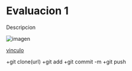 # Evaluacion 1

Descripcion 

![imagen](https://e00-elmundo.uecdn.es/assets/multimedia/imagenes/2021/08/26/16299752237253.jpg)

[vinculo](https://www.notion.so/Git-Github-y-Github-Classroom-66bd89e15a314e2eb75b913831b4806a)

+git clone(url)
+git add
+git commit -m
+git push

